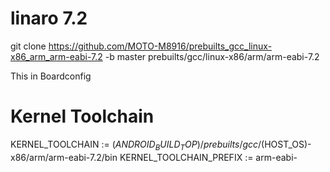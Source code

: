 # linaro 7.2


 git clone https://github.com/MOTO-M8916/prebuilts_gcc_linux-x86_arm_arm-eabi-7.2 -b master prebuilts/gcc/linux-x86/arm/arm-eabi-7.2


This in Boardconfig



# Kernel Toolchain
KERNEL_TOOLCHAIN := $(ANDROID_BUILD_TOP)/prebuilts/gcc/$(HOST_OS)-x86/arm/arm-eabi-7.2/bin
KERNEL_TOOLCHAIN_PREFIX := arm-eabi-

